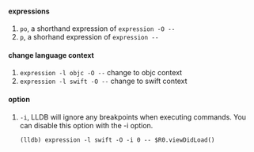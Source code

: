 #### expressions

1. `po`, a shorthand expression of `expression -O --`
2. `p`, a shorhand expression of `expression --`

#### change language context

1. `expression -l objc -O --` change to objc context
2. `expression -l swift -O --` change to swift context

#### option

1. `-i`, LLDB will ignore any breakpoints when executing commands. You can disable this option with the -i option.

   ```shell
   (lldb) expression -l swift -O -i 0 -- $R0.viewDidLoad()
   ```

   

